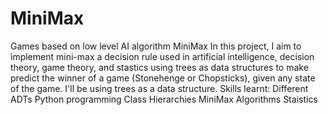 # MiniMax
Games based on low level AI algorithm MiniMax 
In this project, I aim to implement mini-max a decision rule used in artificial intelligence, decision theory, game theory, and stastics
using trees as data structures to make predict the winner of a game (Stonehenge or Chopsticks), given any state of the game. 
I'll be using trees as a data structure.
Skills learnt:
Different ADTs
Python programming
Class Hierarchies
MiniMax Algorithms
Staistics
